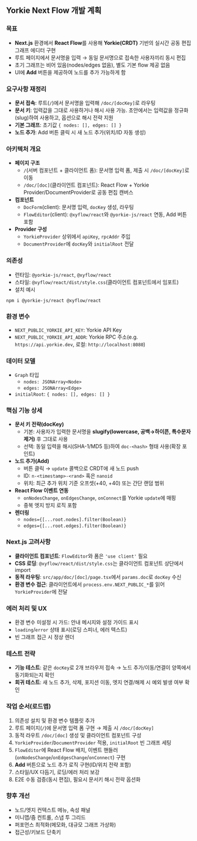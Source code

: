 ## Yorkie Next Flow 개발 계획

### 목표

- **Next.js** 환경에서 **React Flow**를 사용해 **Yorkie(CRDT)** 기반의 실시간 공동 편집 그래프 에디터 구현
- 루트 페이지에서 문서명을 입력 → 동일 문서명으로 접속한 사용자끼리 동시 편집
- 초기 그래프는 비어 있음(nodes/edges 없음), 별도 기본 flow 제공 없음
- UI에 **Add** 버튼을 제공하여 노드를 추가 가능하게 함

### 요구사항 재정리

- **문서 접속**: 루트(`/`)에서 문서명을 입력해 `/doc/[docKey]`로 라우팅
- **문서 키**: 입력값을 그대로 사용하거나 해시 사용 가능. 초안에서는 입력값을 정규화(slug)하여 사용하고, 옵션으로 해시 전략 지원
- **기본 그래프**: 초기값 `{ nodes: [], edges: [] }`
- **노드 추가**: Add 버튼 클릭 시 새 노드 추가(위치/ID 자동 생성)

### 아키텍처 개요

- **페이지 구조**
  - `/`(서버 컴포넌트 + 클라이언트 폼): 문서명 입력 폼, 제출 시 `/doc/[docKey]`로 이동
  - `/doc/[doc]`(클라이언트 컴포넌트): React Flow + Yorkie Provider/DocumentProvider로 공동 편집 캔버스
- **컴포넌트**
  - `DocForm`(client): 문서명 입력, `docKey` 생성, 라우팅
  - `FlowEditor`(client): `@xyflow/react`와 `@yorkie-js/react` 연동, Add 버튼 포함
- **Provider 구성**
  - `YorkieProvider` 상위에서 `apiKey`, `rpcAddr` 주입
  - `DocumentProvider`에 `docKey`와 `initialRoot` 전달

### 의존성

- 런타임: `@yorkie-js/react`, `@xyflow/react`
- 스타일: `@xyflow/react/dist/style.css`(클라이언트 컴포넌트에서 임포트)
- 설치 예시

```bash
npm i @yorkie-js/react @xyflow/react
```

### 환경 변수

- `NEXT_PUBLIC_YORKIE_API_KEY`: Yorkie API Key
- `NEXT_PUBLIC_YORKIE_API_ADDR`: Yorkie RPC 주소(e.g. `https://api.yorkie.dev`, 로컬: `http://localhost:8080`)

### 데이터 모델

- `Graph` 타입
  - `nodes: JSONArray<Node>`
  - `edges: JSONArray<Edge>`
- `initialRoot`: `{ nodes: [], edges: [] }`

### 핵심 기능 상세

- **문서 키 전략(docKey)**
  - 기본: 사용자가 입력한 문서명을 **slugify(lowercase, 공백→하이픈, 특수문자 제거)** 후 그대로 사용
  - 선택: 동일 입력을 해시(SHA-1/MD5 등)하여 `doc-<hash>` 형태 사용(확장 포인트)
- **노드 추가(Add)**
  - 버튼 클릭 → `update` 콜백으로 CRDT에 새 노드 push
  - ID: `n-<timestamp>-<rand>` 혹은 `nanoid`
  - 위치: 최근 추가 위치 기준 오프셋(+40, +40) 또는 간단 랜덤 범위
- **React Flow 이벤트 연동**
  - `onNodesChange`, `onEdgesChange`, `onConnect`를 Yorkie `update`에 매핑
  - 중복 엣지 방지 로직 포함
- **렌더링**
  - `nodes={[...root.nodes].filter(Boolean)}`
  - `edges={[...root.edges].filter(Boolean)}`

### Next.js 고려사항

- **클라이언트 컴포넌트**: `FlowEditor`와 폼은 `'use client'` 필요
- **CSS 로딩**: `@xyflow/react/dist/style.css`는 클라이언트 컴포넌트 상단에서 import
- **동적 라우팅**: `src/app/doc/[doc]/page.tsx`에서 `params.doc`로 `docKey` 수신
- **환경 변수 접근**: 클라이언트에서 `process.env.NEXT_PUBLIC_*`를 읽어 `YorkieProvider`에 전달

### 에러 처리 및 UX

- 환경 변수 미설정 시 가드: 안내 메시지와 설정 가이드 표시
- `loading`/`error` 상태 표시(로딩 스피너, 에러 텍스트)
- 빈 그래프 접근 시 정상 렌더

### 테스트 전략

- **기능 테스트**: 같은 `docKey`로 2개 브라우저 접속 → 노드 추가/이동/연결이 양쪽에서 동기화되는지 확인
- **회귀 테스트**: 새 노드 추가, 삭제, 포지션 이동, 엣지 연결/해제 시 예외 발생 여부 확인

### 작업 순서(로드맵)

1. 의존성 설치 및 환경 변수 템플릿 추가
2. 루트 페이지(`/`)에 문서명 입력 폼 구현 → 제출 시 `/doc/[docKey]`
3. 동적 라우트 `/doc/[doc]` 생성 및 클라이언트 컴포넌트 구성
4. `YorkieProvider`/`DocumentProvider` 적용, `initialRoot` 빈 그래프 세팅
5. `FlowEditor`에 React Flow 배치, 이벤트 핸들러(`onNodesChange`/`onEdgesChange`/`onConnect`) 구현
6. **Add** 버튼으로 노드 추가 로직 구현(ID/위치 전략 포함)
7. 스타일/UX 다듬기, 로딩/에러 처리 보강
8. E2E 수동 검증(동시 편집), 필요시 문서키 해시 전략 옵션화

### 향후 개선

- 노드/엣지 컨텍스트 메뉴, 속성 패널
- 미니맵/줌 컨트롤, 스냅 투 그리드
- 퍼포먼스 최적화(메모화, 대규모 그래프 가상화)
- 접근성/키보드 단축키
